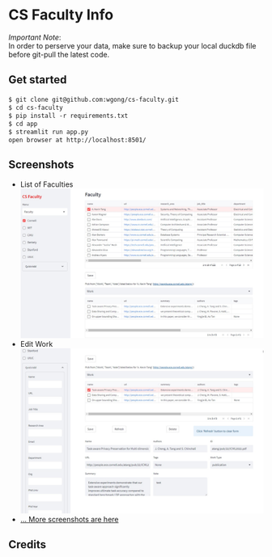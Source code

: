 # CS Faculty Info

*Important Note*: <br>
In order to perserve your data, make sure to backup your local duckdb file before git-pull the latest code.

## Get started
```
$ git clone git@github.com:wgong/cs-faculty.git
$ cd cs-faculty
$ pip install -r requirements.txt
$ cd app
$ streamlit run app.py
open browser at http://localhost:8501/
```


## Screenshots

- List of Faculties
![Faculties](https://github.com/wgong/cs-faculty/blob/main/docs/Screenshots/1-faculty-1_work.jpg "Faculties")
- Edit Work
![Faculties](https://github.com/wgong/cs-faculty/blob/main/docs/Screenshots/1-faculty-1_work-edit.jpg "Work")
- [... More screenshots are here](https://github.com/wgong/cs-faculty/tree/main/docs/Screenshots)

## Credits
